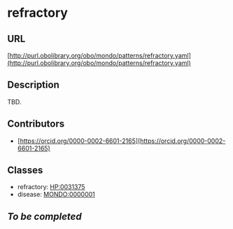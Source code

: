 # refractory 
## URL 
[http://purl.obolibrary.org/obo/mondo/patterns/refractory.yaml](http://purl.obolibrary.org/obo/mondo/patterns/refractory.yaml)
## Description 
TBD.
## Contributors 
* [https://orcid.org/0000-0002-6601-2165](https://orcid.org/0000-0002-6601-2165) 
## Classes 
* refractory: [HP:0031375](http://purl.obolibrary.org/obo/HP_0031375) 
* disease: [MONDO:0000001](http://purl.obolibrary.org/obo/MONDO_0000001) 
## _To be completed_